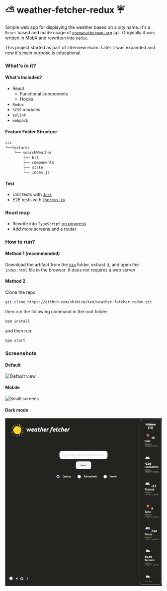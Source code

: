 # ⛅️ weather-fetcher-redux ☔️
Simple web app for displaying the weather based on a city name. It's a `React` based and made usage of [`openweathermap.org`](https://www.openweathermap.org/) api. Originally it was written in [MobX](https://github.com/shimizacken/weather-fetcher) and rewritten into `Redux`.

This project started as part of interview exam. Later it was expanded and now it's main purpose is educational.

### What's in it?
#### What’s Included?
- React
    - Functional components
    - Hooks
- `Redux`
- `SCSS` modules
- `eslint`
- `webpack`
#### Feature Folder Structure
```
src
└──features
    └── searchWeather
        ├── bll
        ├── components
        ├── state
        └── index.js
```

#### Test
- Unit tests with [`Jest`](https://jestjs.io/)
- E2E tests with [`Cypress.io`](https://www.cypress.io/)

### Road map
- Rewrite into `TypeScript` [on progress](https://github.com/shimizacken/weather-fetcher-redux/tree/type-script)
- Add more screens and a router

### How to run?
#### Method 1 (recommended)
Download the artifact from the [`bin`](https://github.com/shimizacken/weather-fetcher-redux/blob/master/bin/weather-fetcher-latest.zip) folder, extract it, and open the `index.html` file in the browser. It does not requires a web server

#### Method 2  
Clone the repo
```bash
git clone https://github.com/shimizacken/weather-fetcher-redux.git
```
then run the following command in the root folder:
```bash
npm install
```
and then run:
```bash
npm start
```
### Screenshots
#### Default
![Default view](src/assets/screenshots/p1.png "Default view")

#### Mobile
![Small screens](src/assets/screenshots/p2.png "Small screen")

#### Dark mode
![Small screens](src/assets/screenshots/p3.png "Small screen")